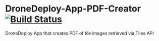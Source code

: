 # DroneDeploy-App-PDF-Creator [![Build Status](https://travis-ci.org/ochanje210/DroneDeploy-App-PDF-Creator.svg?branch=master)](https://travis-ci.org/ochanje210/DroneDeploy-App-PDF-Creator)
DroneDeploy App that creates PDF of tile images retrieved via Tiles API
